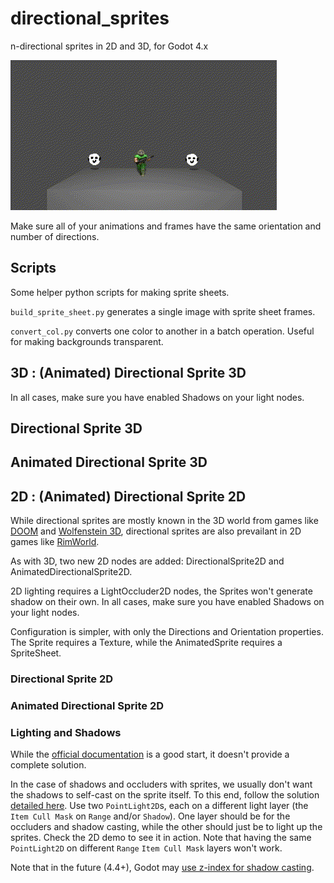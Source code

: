 # directional_sprites
n-directional sprites in 2D and 3D, for Godot 4.x

![3d demo](https://github.com/HubbleCommand/directional_sprites/blob/main/media/demo3d.gif)

Make sure all of your animations and frames have the same orientation and number of directions.


## Scripts
Some helper python scripts for making sprite sheets.

`build_sprite_sheet.py` generates a single image with sprite sheet frames.

`convert_col.py` converts one color to another in a batch operation. Useful for making backgrounds transparent.

## 3D : (Animated) Directional Sprite 3D

In all cases, make sure you have enabled Shadows on your light nodes.

## Directional Sprite 3D

## Animated Directional Sprite 3D

## 2D : (Animated) Directional Sprite 2D
While directional sprites are mostly known in the 3D world from games like [DOOM](https://en.wikipedia.org/wiki/Doom_(1993_video_game)) and [Wolfenstein 3D](https://en.wikipedia.org/wiki/Wolfenstein_3D), directional sprites are also prevailant in 2D games like [RimWorld](https://rimworldgame.com/).

As with 3D, two new 2D nodes are added: DirectionalSprite2D and AnimatedDirectionalSprite2D.

2D lighting requires a LightOccluder2D nodes, the Sprites won't generate shadow on their own. In all cases, make sure you have enabled Shadows on your light nodes.

Configuration is simpler, with only the Directions and Orientation properties. The Sprite requires a Texture, while the AnimatedSprite requires a SpriteSheet.

### Directional Sprite 2D

### Animated Directional Sprite 2D

### Lighting and Shadows
While the [official documentation](https://docs.godotengine.org/en/stable/tutorials/2d/2d_lights_and_shadows.html) is a good start, it doesn't provide a complete solution.

In the case of shadows and occluders with sprites, we usually don't want the shadows to self-cast on the sprite itself.
To this end, follow the solution [detailed here](https://github.com/godotengine/godot/issues/74265#issuecomment-1755039506).
Use two `PointLight2D`s, each on a different light layer (the `Item Cull Mask` on `Range` and/or `Shadow`).
One layer should be for the occluders and shadow casting, while the other should just be to light up the sprites.
Check the 2D demo to see it in action.
Note that having the same `PointLight2D` on different `Range` `Item Cull Mask` layers won't work.

Note that in the future (4.4+), Godot may [use z-index for shadow casting](https://github.com/godotengine/godot/pull/93881).
